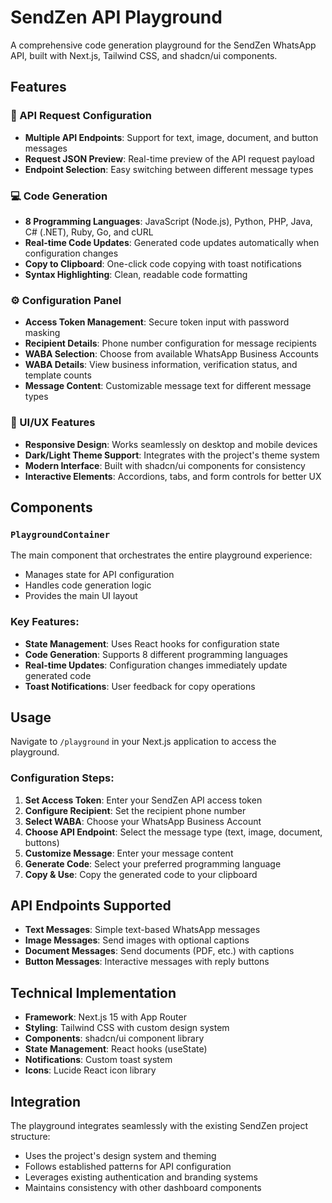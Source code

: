 # SendZen API Playground

A comprehensive code generation playground for the SendZen WhatsApp API, built with Next.js, Tailwind CSS, and shadcn/ui components.

## Features

### 🚀 API Request Configuration
- **Multiple API Endpoints**: Support for text, image, document, and button messages
- **Request JSON Preview**: Real-time preview of the API request payload
- **Endpoint Selection**: Easy switching between different message types

### 💻 Code Generation
- **8 Programming Languages**: JavaScript (Node.js), Python, PHP, Java, C# (.NET), Ruby, Go, and cURL
- **Real-time Code Updates**: Generated code updates automatically when configuration changes
- **Copy to Clipboard**: One-click code copying with toast notifications
- **Syntax Highlighting**: Clean, readable code formatting

### ⚙️ Configuration Panel
- **Access Token Management**: Secure token input with password masking
- **Recipient Details**: Phone number configuration for message recipients
- **WABA Selection**: Choose from available WhatsApp Business Accounts
- **WABA Details**: View business information, verification status, and template counts
- **Message Content**: Customizable message text for different message types

### 🎨 UI/UX Features
- **Responsive Design**: Works seamlessly on desktop and mobile devices
- **Dark/Light Theme Support**: Integrates with the project's theme system
- **Modern Interface**: Built with shadcn/ui components for consistency
- **Interactive Elements**: Accordions, tabs, and form controls for better UX

## Components

### `PlaygroundContainer`
The main component that orchestrates the entire playground experience:
- Manages state for API configuration
- Handles code generation logic
- Provides the main UI layout

### Key Features:
- **State Management**: Uses React hooks for configuration state
- **Code Generation**: Supports 8 different programming languages
- **Real-time Updates**: Configuration changes immediately update generated code
- **Toast Notifications**: User feedback for copy operations

## Usage

Navigate to `/playground` in your Next.js application to access the playground.

### Configuration Steps:
1. **Set Access Token**: Enter your SendZen API access token
2. **Configure Recipient**: Set the recipient phone number
3. **Select WABA**: Choose your WhatsApp Business Account
4. **Choose API Endpoint**: Select the message type (text, image, document, buttons)
5. **Customize Message**: Enter your message content
6. **Generate Code**: Select your preferred programming language
7. **Copy & Use**: Copy the generated code to your clipboard

## API Endpoints Supported

- **Text Messages**: Simple text-based WhatsApp messages
- **Image Messages**: Send images with optional captions
- **Document Messages**: Send documents (PDF, etc.) with captions
- **Button Messages**: Interactive messages with reply buttons

## Technical Implementation

- **Framework**: Next.js 15 with App Router
- **Styling**: Tailwind CSS with custom design system
- **Components**: shadcn/ui component library
- **State Management**: React hooks (useState)
- **Notifications**: Custom toast system
- **Icons**: Lucide React icon library

## Integration

The playground integrates seamlessly with the existing SendZen project structure:
- Uses the project's design system and theming
- Follows established patterns for API configuration
- Leverages existing authentication and branding systems
- Maintains consistency with other dashboard components
